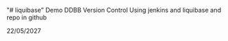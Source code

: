 "# liquibase" 
Demo
DDBB Version Control
Using jenkins and liquibase
and repo in github


22/05/2027  
